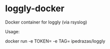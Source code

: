 loggly-docker
=============

Docker container for loggly (via rsyslog)

Usage:

docker run -e TOKEN=<Loggly Customer Token> -e TAG=<Tag Describing Source> ipedrazas/loggly
